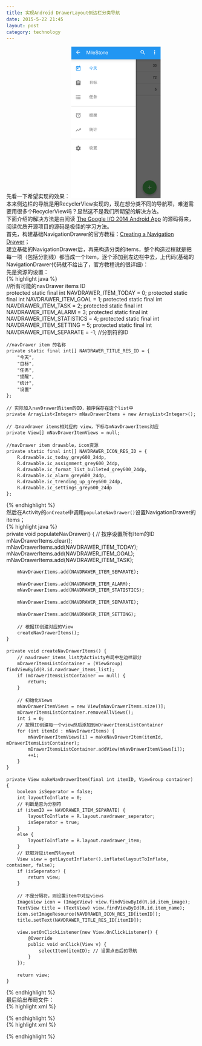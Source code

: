 ```yaml
---
title: 实现Android DrawerLayout侧边栏分类导航
date: 2015-5-22 21:45
layout: post
category: technology
---
```

先看一下希望实现的效果：
<img src="https://github.com/limmeng/limmeng.github.io/blob/master/images/posts/drawer_navigation.png" height="400" />  
本来侧边栏的导航是用RecyclerView实现的，现在想分类不同的导航项，难道需要用很多个RecyclerView吗？显然这不是我们所期望的解决方法。  
下面介绍的解决方法是由阅读 [The Google I/O 2014 Android App](https://github.com/limmeng/iosched "The Google I/O 2014 Android App") 的源码得来，阅读优质开源项目的源码是极佳的学习方法。  
首先，构建基础NavigationDrawer的官方教程：[Creating a Navigation Drawer](https://developer.android.com/training/implementing-navigation/nav-drawer.html "Creating a Navigation Drawer")；  
建立基础的NavigationDrawer后，再来构造分类的items，整个构造过程就是把每一项（包括分割线）都当成一个Item，逐个添加到左边栏中去，上代码(基础的NavigationDrawer代码就不给出了，官方教程说的很详细)：  
先是资源的设置：  
{% highlight java %}  
    //所有可能的navDrawer items ID  
    protected static final int NAVDRAWER_ITEM_TODAY = 0;
    protected static final int NAVDRAWER_ITEM_GOAL = 1;
    protected static final int NAVDRAWER_ITEM_TASK = 2;
    protected static final int NAVDRAWER_ITEM_ALARM = 3;
    protected static final int NAVDRAWER_ITEM_STATISTICS = 4;
    protected static final int NAVDRAWER_ITEM_SETTING = 5;
    protected static final int NAVDRAWER_ITEM_SEPARATE = -1; //分割符的ID

    //navDrawer item 的名称  
    private static final int[] NAVDRAWER_TITLE_RES_ID = {
        "今天",
        "目标",
        "任务",
        "提醒",
		"统计",
		"设置"
    };

    // 实际加入navDrawer的item的ID，按序保存在这个list中
    private ArrayList<Integer> mNavDrawerItems = new ArrayList<Integer>();

    // 与navdrawer items相对应的 view，下标与mNavDrawerItems对应
    private View[] mNavDrawerItemViews = null;

    //navDrawer item drawable，icon资源
    private static final int[] NAVDRAWER_ICON_RES_ID = {
        R.drawable.ic_today_grey600_24dp,
        R.drawable.ic_assignment_grey600_24dp,
        R.drawable.ic_format_list_bulleted_grey600_24dp,
        R.drawable.ic_alarm_grey600_24dp,
        R.drawable.ic_trending_up_grey600_24dp,
        R.drawable.ic_settings_grey600_24dp
    };
{% endhighlight %}  
然后在Activity的`onCreate`中调用`populateNavDrawer()`设置NavigationDrawer的items；  
{% highlight java %}    
	private void populateNavDrawer() {
		// 按序设置所有Item的ID
        mNavDrawerItems.clear();
        mNavDrawerItems.add(NAVDRAWER_ITEM_TODAY);
        mNavDrawerItems.add(NAVDRAWER_ITEM_GOAL);
        mNavDrawerItems.add(NAVDRAWER_ITEM_TASK);

        mNavDrawerItems.add(NAVDRAWER_ITEM_SEPARATE);

        mNavDrawerItems.add(NAVDRAWER_ITEM_ALARM);
        mNavDrawerItems.add(NAVDRAWER_ITEM_STATISTICS);

        mNavDrawerItems.add(NAVDRAWER_ITEM_SEPARATE);

        mNavDrawerItems.add(NAVDRAWER_ITEM_SETTING);

		// 根据ID创建对应的View
        createNavDrawerItems();
    }

    private void createNavDrawerItems() {
		// navdrawer_items_list为Activity布局中左边栏部分
        mDrawerItemsListContainer = (ViewGroup) findViewById(R.id.navdrawer_items_list);
        if (mDrawerItemsListContainer == null) {
            return;
        }
		
		// 初始化Views
        mNavDrawerItemViews = new View[mNavDrawerItems.size()];
        mDrawerItemsListContainer.removeAllViews();
        int i = 0;
		// 按照ID创建每一个view然后添加到mDrawerItemsListContainer
        for (int itemId : mNavDrawerItems) {
            mNavDrawerItemViews[i] = makeNavDrawerItem(itemId, mDrawerItemsListContainer);
            mDrawerItemsListContainer.addView(mNavDrawerItemViews[i]);
            ++i;
        }
    }

    private View makeNavDrawerItem(final int itemID, ViewGroup container) {
        boolean isSeperator = false;
        int layoutToInflate = 0;
		// 判断是否为分割符
        if (itemID == NAVDRAWER_ITEM_SEPARATE) {
            layoutToInflate = R.layout.navdrawer_seperator;
            isSeperator = true;
        }
        else {
            layoutToInflate = R.layout.navdrawer_item;
        }
		// 获取对应item的layout
        View view = getLayoutInflater().inflate(layoutToInflate, container, false);
        if (isSeperator) {
            return view;
        }
		
		// 不是分隔符，则设置item中对应views
        ImageView icon = (ImageView) view.findViewById(R.id.item_image);
        TextView title = (TextView) view.findViewById(R.id.item_name);
        icon.setImageResource(NAVDRAWER_ICON_RES_ID[itemID]);
        title.setText(NAVDRAWER_TITLE_RES_ID[itemID]);

        view.setOnClickListener(new View.OnClickListener() {
            @Override
            public void onClick(View v) {
                selectItem(itemID); // 设置点击后的导航
            }
        });

        return view;
    }
{% endhighlight %}  
最后给出布局文件：  
{% highlight xml %}   
<!-- navdrawer_seperator.xml -->  
<?xml version="1.0" encoding="utf-8"?>
<View xmlns:android="http://schemas.android.com/apk/res/android"
    android:layout_width="match_parent"
    android:layout_height="1dp"
    android:background="@color/divider"
    android:layout_marginTop="7dp"
    android:layout_marginBottom="8dp"/>
{% endhighlight %}  
{% highlight xml %}   
<!-- navdrawer_item.xml -->  
<?xml version="1.0" encoding="utf-8"?>
<RelativeLayout xmlns:android="http://schemas.android.com/apk/res/android"
    xmlns:app="http://schemas.android.com/apk/res-auto"
    android:layout_width="match_parent"
    android:layout_height="wrap_content"
    android:background="?android:selectableItemBackground"
    android:paddingRight="@dimen/single_line_list_padding_left_and_right">
    <ImageView
        android:id="@+id/item_image"
        android:layout_width="wrap_content"
        android:layout_height="wrap_content"
        android:layout_centerVertical="true"
        android:paddingLeft="@dimen/single_line_list_padding_left_and_right"/>
    <TextView
        android:id="@+id/item_name"
        android:layout_width="wrap_content"
        android:layout_height="wrap_content"
        android:textSize="@dimen/single_line_list_font"
        android:textColor="@color/drawer_selector_color"
        android:paddingBottom="@dimen/single_line_list_text_padding_bottom"
        android:paddingTop="@dimen/single_line_list_text_padding_top"
        android:paddingLeft="@dimen/single_line_list_text_padding_left"/>
</RelativeLayout>
{% endhighlight %}  
